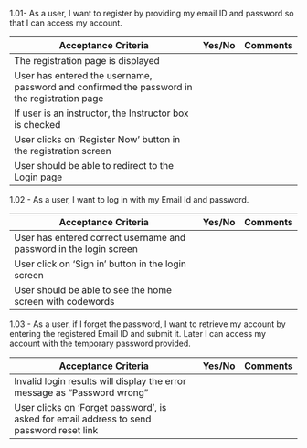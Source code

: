 1.01- As a user,  I want to register by providing my email ID and password so that I can access my account.

| Acceptance Criteria                                                                         | Yes/No | Comments |
|---------------------------------------------------------------------------------------------|--------|----------|
| The registration page is displayed                                                          |        |          |
| User has entered the username, password and confirmed the password in the registration page |        |          |
| If user is an instructor, the Instructor box is checked                                     |        |          |
| User clicks on ‘Register Now’ button in the registration screen                             |        |          |
| User should be able to redirect to the Login page                                           |        |          |

1.02 - As a user, I want to log in with my Email Id and password.

| Acceptance Criteria                                                | Yes/No | Comments |
|--------------------------------------------------------------------|--------|----------|
| User has entered correct username and password in the login screen |        |          |
| User click on ‘Sign in’ button in the login screen                 |        |          |
| User should be able to see the home screen with codewords          |        |          |

1.03 - As a user, if I forget the password, I want to retrieve my account by entering the registered Email ID and submit it. Later I can access my account with the temporary password provided.

| Acceptance Criteria                                                                      | Yes/No | Comments |
|------------------------------------------------------------------------------------------|--------|----------|
| Invalid login results will display the error message as “Password wrong”                 |        |          |
| User clicks on ‘Forget password’, is asked for email address to send password reset link |        |          |
